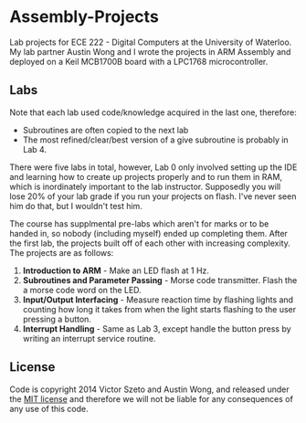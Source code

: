 # Assembly-Projects
Lab projects for ECE 222 - Digital Computers at the University of Waterloo. My lab partner Austin Wong and I wrote the projects in ARM Assembly and deployed on a Keil MCB1700B board with a LPC1768 microcontroller.

## Labs
Note that each lab used code/knowledge acquired in the last one, therefore:

* Subroutines are often copied to the next lab
* The most refined/clear/best version of a give subroutine is probably in Lab 4.

There were five labs in total, however, Lab 0 only involved setting up the IDE and learning how to create up projects properly and to run them in RAM, which is inordinately important to the lab instructor. Supposedly you will lose 20% of your lab grade if you run your projects on flash. I've never seen him do that, but I wouldn't test him.

The course has supplmental pre-labs which aren't for marks or to be handed in, so nobody (including myself) ended up completing them. After the first lab, the projects built off of each other with increasing complexity. The projects are as follows:

1. **Introduction to ARM** - Make an LED flash at 1 Hz.
2. **Subroutines and Parameter Passing** - Morse code transmitter. Flash the a morse code word on the LED.
3. **Input/Output Interfacing** - Measure reaction time by flashing lights and counting how long it takes from when the light starts flashing to the user pressing a button.
4. **Interrupt Handling** - Same as Lab 3, except handle the button press by writing an interrupt service routine.

## License

Code is copyright 2014 Victor Szeto and Austin Wong, and released under the [MIT license](https://github.com/VictorVation/Assembly-Projects/blob/master/LICENSE) and therefore we will not be liable for any consequences of any use of this code.
